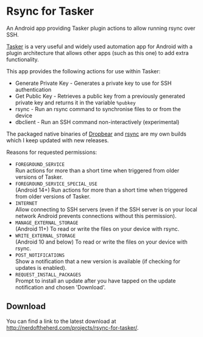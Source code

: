 Rsync for Tasker
================

An Android app providing Tasker plugin actions to allow running rsync over SSH.

[Tasker][1] is a very useful and widely used automation app for Android with a
plugin architecture that allows other apps (such as this one) to add extra
functionality.

This app provides the following actions for use within Tasker:

 - Generate Private Key - Generates a private key to use for SSH authentication
 - Get Public Key - Retrieves a public key from a previously generated private
   key and returns it in the variable `%pubkey`
 - rsync - Run an rsync command to synchronise files to or from the device
 - dbclient - Run an SSH command non-interactively (experimental)

The packaged native binaries of [Dropbear][2] and [rsync][3] are my own builds
which I keep updated with new releases.

Reasons for requested permissions:

 - `FOREGROUND_SERVICE` \
   Run actions for more than a short time when triggered from older versions of
   Tasker.
 - `FOREGROUND_SERVICE_SPECIAL_USE` \
   (Android 14+) Run actions for more than a short time when triggered from
   older versions of Tasker.
 - `INTERNET` \
   Allow connecting to SSH servers (even if the SSH server is on your local
   network Android prevents connections without this permission).
 - `MANAGE_EXTERNAL_STORAGE` \
   (Android 11+) To read or write the files on your device with rsync.
 - `WRITE_EXTERNAL_STORAGE` \
   (Android 10 and below) To read or write the files on your device with rsync.
 - `POST_NOTIFICATIONS` \
   Show a notification that a new version is available (if checking for updates
   is enabled).
 - `REQUEST_INSTALL_PACKAGES` \
   Prompt to install an update after you have tapped on the update notification
   and chosen 'Download'.

[1]: https://play.google.com/store/apps/details?id=net.dinglisch.android.taskerm
[2]: https://matt.ucc.asn.au/dropbear/dropbear.html
[3]: https://rsync.samba.org/


Download
--------

You can find a link to the latest download at
http://nerdoftheherd.com/projects/rsync-for-tasker/.
